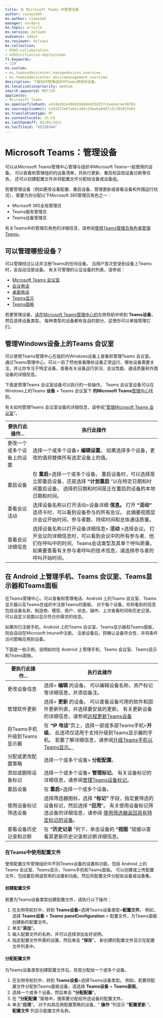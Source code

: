 ```yaml
---
title: 在 Microsoft Teams 中管理设备
author: cazawideh
ms.author: czawideh
manager: serdars
ms.topic: article
ms.service: msteams
audience: admin
ms.reviewer: kelsawi
ms.collection:
- M365-collaboration
- m365initiative-deployteams
f1.keywords:
- CSH
ms.custom:
- ms.teamsadmincenter.managedevices.overview
- ms.teamsadmincenter.devicemanagement.overview
description: 了解如何管理组织中Teams使用的设备。
ms.localizationpriority: medium
search.appverid: MET150
appliesto:
- Microsoft Teams
ms.openlocfilehash: e4346d82e490d28840e029d257cbeeb4c4e10765
ms.sourcegitcommit: e102d72e67ab1c440c29ae6a048fc2cf8545fe01
ms.translationtype: MT
ms.contentlocale: zh-CN
ms.lasthandoff: 05/05/2022
ms.locfileid: "65220344"
---
```

# <a name="microsoft-teams-managing-your-devices"></a>Microsoft Teams：管理设备 

可以从Microsoft Teams管理中心管理与组织中Microsoft Teams一起使用的设备。 可以查看和管理组织的设备清单，并执行更新、重启和监视设备诊断等任务。 还可以创建配置文件并将配置文件分配给设备或设备组。

若要管理设备（例如更改设备配置、重启设备、管理更新或查看设备和外围运行状况），需要为你分配以下Microsoft 365管理员角色之一：

- Microsoft 365全局管理员
- Teams服务管理员
- Teams设备管理员

有关Teams中的管理员角色的详细信息，请参阅[使用Teams管理员角色来管理Teams](../using-admin-roles.md)。

## <a name="what-devices-can-you-manage"></a>可以管理哪些设备？

可以管理经过认证并注册Teams的任何设备。 当用户首次登录到设备上Teams时，会自动注册设备。 有关可管理的认证设备的列表，请参阅：

- [Microsoft Teams 会议室](https://www.microsoft.com/microsoft-365/microsoft-teams/across-devices/devices/category?devicetype=20)
- [会议电话](https://products.office.com/microsoft-teams/across-devices/devices/category?devicetype=73)
- [桌面电话](https://products.office.com/microsoft-teams/across-devices/devices/category?devicetype=34)
- [Teams显示](https://www.microsoft.com/microsoft-365/microsoft-teams/across-devices/devices/category?devicetype=34)
- [Teams面板](teams-panels.md)

若要管理设备，[请在Microsoft Teams管理中心的](https://admin.teams.microsoft.com)左侧导航中转到 **Teams设备**，然后选择设备类型。 每种类型的设备都有各自的部分，这使你可以单独管理它们。

## <a name="manage-teams-rooms-on-windows-devices"></a>管理Windows设备上的Teams 会议室

可以使用Teams管理中心在组织内Windows设备上查看和管理Teams 会议室。 通过Teams管理中心，可以一目了然地查看哪些设备正常运行，哪些设备需要关注，并让你专注于特定设备，查看有关设备运行状况、会议性能、通话质量和外围设备的详细信息。 

下面是管理Teams 会议室设备可以执行的一些操作。 Teams 会议室设备可以在Windows上的Teams **设备** > Teams 会议室下 **的Microsoft Teams**[管理中心](https://admin.teams.microsoft.com)找到。

有关如何管理Teams 会议室设备的详细信息，请参阅[“管理Microsoft Teams 会议室](../rooms/rooms-manage.md)”。

| 要执行此操作...                          | 执行此操作                                                                                                                                                                                                                                                                                                                                                                          |
|----------------------------------------|----------------------------------------------------------------------------------------------------------------------------------------------------------------------------------------------------------------------------------------------------------------------------------------------------------------------------------------------------------------------------------|
| 更改一个或多个设备上的设置 | 选择一个或多个设备> **编辑设置**。 如果选择多个设备，更改的值将替换所有选定设备上的值。                                                                                                                                                                                                                       |
| 重启设备                        | 在 **重启**>选择一个或多个设备。 重启设备时，可以选择是立即重启设备，还是选择 **“计划重启** ”以在特定日期和时间重启设备。 选择的日期和时间是正在重启的设备的本地日期和时间。                                                                                            |
| 查看会议活动                  | 选择设备名称以打开活动>设备详细 **信息。** 打开 **“活动”** 选项卡时，可以看到设备参与的所有会议。 此摘要视图显示会议开始时间、参与者数、持续时间和总体通话质量。                                                                                        |
| 查看会议详细信息                   | 选择设备名称以打开设备详细信息> **活动** >选择会议。 打开会议的详细信息时，可以看到会议中的所有参与者、他们在呼叫中的时间、Teams会话类型及其单个呼叫质量。 如果要查看有关参与者呼叫的技术信息，请选择参与者的呼叫开始时间。 |

## <a name="manage-phones-teams-rooms-on-android-teams-displays-and-teams-panels"></a>在 Android 上管理手机、Teams 会议室、Teams显示器和Teams面板 

在Teams管理中心，可以查看和管理电话、Android 上的Teams 会议室、Teams显示器以及Teams在组织中注册Teams的面板。 对于每个设备，你将看到的信息包括设备名称、制造商、模型、用户、状态、操作、上次查看时间和历史记录。 可以自定义视图以显示符合你需求的信息。

如果你已注册手机、Android 上的Teams 会议室、Teams显示器和Teams面板，则会自动在Microsoft Intune中注册。 注册设备后，将确认设备符合性，并将条件访问策略应用到设备。

下面是一些示例，说明如何在 Android 上管理手机、Teams 会议室、Teams显示和Teams面板。  

| 要执行此操作...                           | 执行此操作                                                                                                                                                                                                                                                                                                      |
|-----------------------------------------|--------------------------------------------------------------------------------------------------------------------------------------------------------------------------------------------------------------------------------------------------------------------------------------------------------------|
| 更改设备信息               | 选择> **编辑** 的设备。 可以编辑设备名称、资产标记等详细信息，并添加备注。                                                                                                                                                                                                              |
| 管理软件更新                 | 选择> **更新** 的设备。 可以查看设备可用的软件和固件更新列表，并选择要安装的更新。 有关更新设备的详细信息，请参阅[远程更新Teams设备](remote-update.md)                                                          |
| 将Teams手机升级到Teams显示器  | 在 **“IP 电话**”页上，选择一部或多部Teams手机>**升级**。 此选项仅适用于支持升级到Teams显示器的手机。 若要了解详细信息，请参阅[升级Teams手机以Teams显示。](upgrade-phones-to-displays.md)                                                      |
| 分配或更改配置策略 | 选择一个或多个设备> **分配配置**。                                                                                                                                                                                                                                                       |
| 添加或删除设备标记               | 选择一个或多个设备> **管理标记**。 有关设备标记的详细信息，请参阅[管理Teams设备标记](manage-device-tags.md)。                                                                                                                                                                 |
| 重启设备                         | 在 **重启**>选择一个或多个设备。                                                                                                                                                                                                                                                                    |
| 使用设备标记筛选设备        | 选择筛选器图标，选择 **“标记”** 字段，指定要筛选的设备标记，然后选择 **“应用**”。 有关使用设备标记筛选设备的详细信息，请参阅 [使用筛选器返回具有特定标记的设备](manage-device-tags.md#use-filters-to-return-devices-with-a-specific-tag)。 |
| 查看设备历史记录和诊断     | 在 **“历史记录** ”列下，单击设备的 **“视图** ”链接以查看其更新历史记录和诊断详细信息。                                                                                                                                                                                         |

### <a name="use-configuration-profiles-in-teams"></a>在Teams中使用配置文件

使用配置文件管理组织中不同Teams设备的设置和功能，包括 Android 上的Teams 会议室、Teams显示、Teams手机和Teams面板。 可以创建或上传配置文件，包括要启用或禁用的设置和功能，然后将配置文件分配给设备或设备集。 

#### <a name="create-a-configuration-profile"></a>创建配置文件

若要为Teams设备类型创建配置文件，请执行以下操作：

1. 在左侧导航栏中，转到 **Teams设备**>选择Teams设备类型>**配置文件**。 例如，选择 **Teams设备** > **Teams** **panelConfiguration** >  配置文件，为Teams面板创建新的配置文件。
2. 单击“**添加**”。
3. 输入配置文件的名称，并可以选择添加友好说明。
4. 指定配置文件所需的设置，然后单击 **“保存**”。
   新创建的配置文件显示在配置文件列表中。

#### <a name="assign-a-configuration-profile"></a>分配配置文件
为Teams设备类型创建配置文件后，将其分配给一个或多个设备。

1. 在左侧导航栏中，转到 **Teams设备**>选择Teams设备类型。 例如，若要将配置文件分配到Teams面板设备，请选择 **Teams设备** > **Teams面板**。
2. 选择一个或多个设备，然后单击 **“分配配置**”。  
3. 在 **“分配配置** ”窗格中，搜索要分配给所选设备的配置文件。
4. 单击“**应用**”。
   对于向其应用配置策略的设备，“ **操作** ”列显示 **“配置更新** ”， **配置文件** 列显示配置文件名称。
